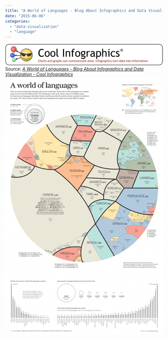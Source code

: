```yaml
---
title: "A World of Languages - Blog About Infographics and Data Visualization - Cool Infographics"
date: "2015-06-06"
categories: 
  - "data-visualization"
  - "language"
---
```


[![](images/Header-Banner-2014.jpg)](http://www.coolinfographics.com/blog/2015/6/1/a-world-of-languages.html)Source: _[A World of Languages - Blog About Infographics and Data Visualization - Cool Infographics](http://www.coolinfographics.com/blog/2015/6/1/a-world-of-languages.html)[![](images/A-world-of-languages-infographic.png)](http://www.coolinfographics.com/blog/2015/6/1/a-world-of-languages.html)_
